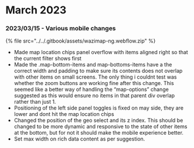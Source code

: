 # March 2023

### 2023/03/15 - Various mobile changes

{% file src="../../.gitbook/assets/wazimap-ng.webflow.zip" %}

* Made map location chips panel overflow with items aligned right so that the current filter shows first
* Made the .map-bottom-items and map-bottoms-items have a the correct width and padding to make sure its contents does not overlap with other items on small screens. The only thing i couldnt test was whether the zoom buttons are working fine after this change. This seemed like a better way of handling the “map-options” change suggested as this would ensure no items in that parent div overlap rather than just 1.
* Positioning of the left side panel toggles is fixed on may side, they are lower and dont hit the map location chips
* Changed the position of the geo select and its z index. This should be changed to be more dynamic and responsive to the state of other items at the bottom, but for not it should make the mobile experience better.
* Set max width on rich data content as per suggestion.

